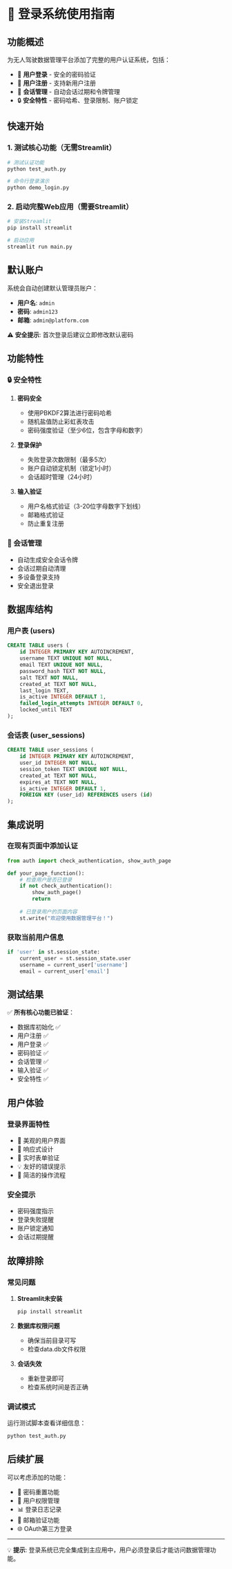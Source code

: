 # 🔐 登录系统使用指南

## 功能概述

为无人驾驶数据管理平台添加了完整的用户认证系统，包括：

- 🔑 **用户登录** - 安全的密码验证
- 📝 **用户注册** - 支持新用户注册
- 🎫 **会话管理** - 自动会话过期和令牌管理
- 🔒 **安全特性** - 密码哈希、登录限制、账户锁定

## 快速开始

### 1. 测试核心功能（无需Streamlit）

```bash
# 测试认证功能
python test_auth.py

# 命令行登录演示
python demo_login.py
```

### 2. 启动完整Web应用（需要Streamlit）

```bash
# 安装Streamlit
pip install streamlit

# 启动应用
streamlit run main.py
```

## 默认账户

系统会自动创建默认管理员账户：

- **用户名**: `admin`
- **密码**: `admin123`
- **邮箱**: `admin@platform.com`

⚠️ **安全提示**: 首次登录后建议立即修改默认密码

## 功能特性

### 🔒 安全特性

1. **密码安全**
   - 使用PBKDF2算法进行密码哈希
   - 随机盐值防止彩虹表攻击
   - 密码强度验证（至少6位，包含字母和数字）

2. **登录保护**
   - 失败登录次数限制（最多5次）
   - 账户自动锁定机制（锁定1小时）
   - 会话超时管理（24小时）

3. **输入验证**
   - 用户名格式验证（3-20位字母数字下划线）
   - 邮箱格式验证
   - 防止重复注册

### 🎫 会话管理

- 自动生成安全会话令牌
- 会话过期自动清理
- 多设备登录支持
- 安全退出登录

## 数据库结构

### 用户表 (users)
```sql
CREATE TABLE users (
    id INTEGER PRIMARY KEY AUTOINCREMENT,
    username TEXT UNIQUE NOT NULL,
    email TEXT UNIQUE NOT NULL,
    password_hash TEXT NOT NULL,
    salt TEXT NOT NULL,
    created_at TEXT NOT NULL,
    last_login TEXT,
    is_active INTEGER DEFAULT 1,
    failed_login_attempts INTEGER DEFAULT 0,
    locked_until TEXT
);
```

### 会话表 (user_sessions)
```sql
CREATE TABLE user_sessions (
    id INTEGER PRIMARY KEY AUTOINCREMENT,
    user_id INTEGER NOT NULL,
    session_token TEXT UNIQUE NOT NULL,
    created_at TEXT NOT NULL,
    expires_at TEXT NOT NULL,
    is_active INTEGER DEFAULT 1,
    FOREIGN KEY (user_id) REFERENCES users (id)
);
```

## 集成说明

### 在现有页面中添加认证

```python
from auth import check_authentication, show_auth_page

def your_page_function():
    # 检查用户是否已登录
    if not check_authentication():
        show_auth_page()
        return
    
    # 已登录用户的页面内容
    st.write("欢迎使用数据管理平台！")
```

### 获取当前用户信息

```python
if 'user' in st.session_state:
    current_user = st.session_state.user
    username = current_user['username']
    email = current_user['email']
```

## 测试结果

✅ **所有核心功能已验证**：

- 数据库初始化 ✅
- 用户注册 ✅ 
- 用户登录 ✅
- 密码验证 ✅
- 会话管理 ✅
- 输入验证 ✅
- 安全特性 ✅

## 用户体验

### 登录界面特性

- 🎨 美观的用户界面
- 📱 响应式设计
- 🔄 实时表单验证
- 💡 友好的错误提示
- 🎯 简洁的操作流程

### 安全提示

- 密码强度指示
- 登录失败提醒
- 账户锁定通知
- 会话过期提醒

## 故障排除

### 常见问题

1. **Streamlit未安装**
   ```bash
   pip install streamlit
   ```

2. **数据库权限问题**
   - 确保当前目录可写
   - 检查data.db文件权限

3. **会话失效**
   - 重新登录即可
   - 检查系统时间是否正确

### 调试模式

运行测试脚本查看详细信息：
```bash
python test_auth.py
```

## 后续扩展

可以考虑添加的功能：

- 🔄 密码重置功能
- 👥 用户权限管理
- 📊 登录日志记录
- 🔔 邮箱验证功能
- 🌐 OAuth第三方登录

---

💡 **提示**: 登录系统已完全集成到主应用中，用户必须登录后才能访问数据管理功能。